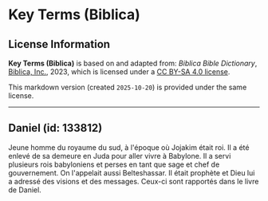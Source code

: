 # Key Terms (Biblica)

## License Information

**Key Terms (Biblica)** is based on and adapted from: _Biblica Bible Dictionary_, [Biblica, Inc.](https://www.biblica.com/), 2023, which is licensed under a [CC BY-SA 4.0 license](https://creativecommons.org/licenses/by-sa/4.0/legalcode.en).

This markdown version (created `2025-10-20`) is provided under the same license.



--------------------------------

## Daniel (id: 133812)

Jeune homme du royaume du sud, à l'époque où Jojakim était roi. Il a été enlevé de sa demeure en Juda pour aller vivre à Babylone. Il a servi plusieurs rois babyloniens et perses en tant que sage et chef de gouvernement. On l'appelait aussi Belteshassar. Il était prophète et Dieu lui a adressé des visions et des messages. Ceux\-ci sont rapportés dans le livre de Daniel.


